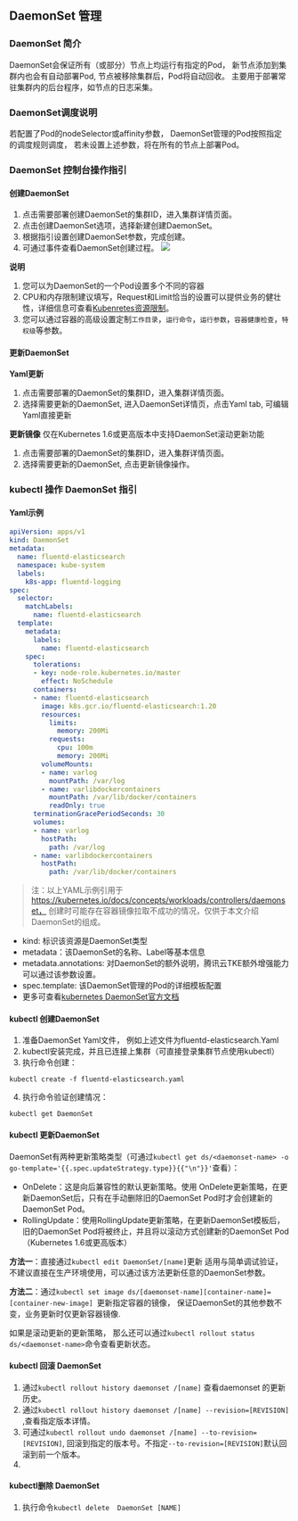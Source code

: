 ## DaemonSet 管理
### DaemonSet 简介
DaemonSet会保证所有（或部分）节点上均运行有指定的Pod， 新节点添加到集群内也会有自动部署Pod, 节点被移除集群后，Pod将自动回收。
主要用于部署常驻集群内的后台程序，如节点的日志采集。
### DaemonSet调度说明
若配置了Pod的nodeSelector或affinity参数， DaemonSet管理的Pod按照指定的调度规则调度， 若未设置上述参数，将在所有的节点上部署Pod。
### DaemonSet 控制台操作指引
#### 创建DaemonSet
1. 点击需要部署创建DaemonSet的集群ID，进入集群详情页面。
2. 点击创建DaemonSet选项，选择新建创建DaemonSet。
3. 根据指引设置创建DaemonSet参数，完成创建。
4. 可通过事件查看DaemonSet创建过程。
![][createDaemonSet]

**说明**
1. 您可以为DaemonSet的一个Pod设置多个不同的容器
2. CPU和内存限制建议填写，Request和Limit恰当的设置可以提供业务的健壮性，详细信息可查看[Kubenretes资源限制](https://kubernetes.io/docs/concepts/configuration/manage-compute-resources-container/)。
3. 您可以通过容器的高级设置定制`工作目录`，`运行命令`，`运行参数`，`容器健康检查`，`特权级`等参数。


#### 更新DaemonSet
**Yaml更新**
1. 点击需要部署的DaemonSet的集群ID，进入集群详情页面。
2. 选择需要更新的DaemonSet, 进入DaemonSet详情页，点击Yaml tab, 可编辑Yaml直接更新

**更新镜像**
仅在Kubernetes 1.6或更高版本中支持DaemonSet滚动更新功能
1. 点击需要部署的DaemonSet的集群ID，进入集群详情页面。
2. 选择需要更新的DaemonSet, 点击更新镜像操作。


### kubectl 操作 DaemonSet 指引
#### Yaml示例
```Yaml
apiVersion: apps/v1
kind: DaemonSet
metadata:
  name: fluentd-elasticsearch
  namespace: kube-system
  labels:
    k8s-app: fluentd-logging
spec:
  selector:
    matchLabels:
      name: fluentd-elasticsearch
  template:
    metadata:
      labels:
        name: fluentd-elasticsearch
    spec:
      tolerations:
      - key: node-role.kubernetes.io/master
        effect: NoSchedule
      containers:
      - name: fluentd-elasticsearch
        image: k8s.gcr.io/fluentd-elasticsearch:1.20
        resources:
          limits:
            memory: 200Mi
          requests:
            cpu: 100m
            memory: 200Mi
        volumeMounts:
        - name: varlog
          mountPath: /var/log
        - name: varlibdockercontainers
          mountPath: /var/lib/docker/containers
          readOnly: true
      terminationGracePeriodSeconds: 30
      volumes:
      - name: varlog
        hostPath:
          path: /var/log
      - name: varlibdockercontainers
        hostPath:
          path: /var/lib/docker/containers
```
>注：以上YAML示例引用于 https://kubernetes.io/docs/concepts/workloads/controllers/daemonset， 创建时可能存在容器镜像拉取不成功的情况，仅供于本文介绍DaemonSet的组成。

- kind: 标识该资源是DaemonSet类型
- metadata：该DaemonSet的名称、Label等基本信息
- metadata.annotations: 对DaemonSet的额外说明，腾讯云TKE额外增强能力可以通过该参数设置。
- spec.template:  该DaemonSet管理的Pod的详细模板配置
- 更多可查看[kubernetes DaemonSet官方文档](https://kubernetes.io/docs/concepts/workloads/controllers/daemonset/)

#### kubectl 创建DaemonSet

1. 准备DaemonSet Yaml文件， 例如上述文件为fluentd-elasticsearch.Yaml
2. kubectl安装完成，并且已连接上集群（可直接登录集群节点使用kubectl）
3. 执行命令创建：
```shell
kubectl create -f fluentd-elasticsearch.yaml
```
4. 执行命令验证创建情况：
```shell
kubectl get DaemonSet
```

#### kubectl 更新DaemonSet
DaemonSet有两种更新策略类型（可通过`kubectl get ds/<daemonset-name> -o go-template='{{.spec.updateStrategy.type}}{{"\n"}}'`查看）：

- OnDelete：这是向后兼容性的默认更新策略。使用 OnDelete更新策略，在更新DaemonSet后，只有在手动删除旧的DaemonSet Pod时才会创建新的DaemonSet Pod。
- RollingUpdate：使用RollingUpdate更新策略，在更新DaemonSet模板后，旧的DaemonSet Pod将被终止，并且将以滚动方式创建新的DaemonSet Pod（Kubernetes 1.6或更高版本）



**方法一**：直接通过`kubectl edit DaemonSet/[name]`更新
适用与简单调试验证，不建议直接在生产环境使用，可以通过该方法更新任意的DaemonSet参数。

**方法二**：通过`kubectl set image ds/[daemonset-name][container-name]=[container-new-image] `更新指定容器的镜像， 保证DaemonSet的其他参数不变，业务更新时仅更新容器镜像.

如果是滚动更新的更新策略， 那么还可以通过`kubectl rollout status ds/<daemonset-name>`命令查看更新状态。

#### kubectl 回滚 DaemonSet
1. 通过`kubectl rollout history daemonset /[name]` 查看daemonset 的更新历史。
2. 通过`kubectl rollout history daemonset /[name] --revision=[REVISION]` ,查看指定版本详情。
3. 可通过`kubectl rollout undo daemonset /[name] --to-revision=[REVISION]`, 回滚到指定的版本号。不指定`--to-revision=[REVISION]`默认回滚到前一个版本。
4.
#### kubectl删除 DaemonSet
1. 执行命令`kubectl delete  DaemonSet [NAME]`


[createDaemonSet]:https://main.qcloudimg.com/raw/746fff6232ad98317d05d841889eed1f.png

